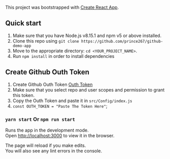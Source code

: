 This project was bootstrapped with [Create React App](https://github.com/facebook/create-react-app).

## Quick start

1.  Make sure that you have Node.js v8.15.1 and npm v5 or above installed.
2.  Clone this repo using `git clone https://github.com/prince267/github-demo-app`
3.  Move to the appropriate directory: `cd <YOUR_PROJECT_NAME>`.<br />
4.  Run `npm install` in order to install dependencies <br />
   
## Create Github Outh Token 

1.  Create Github Outh Token [Outh Token](https://docs.github.com/en/github/authenticating-to-github/creating-a-personal-access-token)
2.  Make sure that you select repo and user scopes and permission to grant this token.<br />
3.  Copy the Outh Token and paste it in `src/Config/index.js`<br />
4.  `const OUTH_TOKEN = "Paste The Token Here"`;<br />

### `yarn start` Or `npm run start`

Runs the app in the development mode.<br />
Open [http://localhost:3000](http://localhost:3000) to view it in the browser.

The page will reload if you make edits.<br />
You will also see any lint errors in the console.


